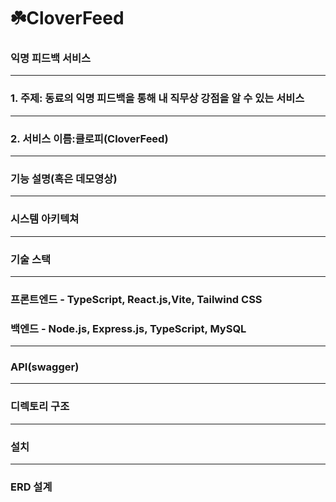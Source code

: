 # ☘️CloverFeed
### 익명 피드백 서비스
---

### 1. 주제: 동료의 익명 피드백을 통해 내 직무상 강점을 알 수 있는 서비스
---
### 2. 서비스 이름:클로피(CloverFeed)
---
### 기능 설명(혹은 데모영상)
---
### 시스템 아키텍쳐
---
### 기술 스택
---
### 프론트엔드 - TypeScript, React.js,Vite, Tailwind CSS
### 백엔드 - Node.js, Express.js, TypeScript, MySQL
---
### API(swagger)
---
### 디렉토리 구조
---
### 설치
---
### ERD 설계
